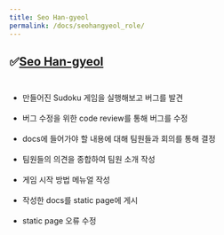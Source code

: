 ```yaml
---
title: Seo Han-gyeol
permalink: /docs/seohangyeol_role/
---
```

## &#9989;[Seo Han-gyeol](https://github.com/Seo-han-gyeol)<br><br>

- 만들어진 Sudoku 게임을 실행해보고 버그를 발견<br><br>
- 버그 수정을 위한 code review를 통해 버그를 수정<br><br>
- docs에 들어가야 할 내용에 대해 팀원들과 회의를 통해 결정<br><br>
- 팀원들의 의견을 종합하여 팀원 소개 작성<br><br>
- 게임 시작 방법 메뉴얼 작성<br><br>
- 작성한 docs를 static page에 게시<br><br>
- static page 오류 수정<br><br>
